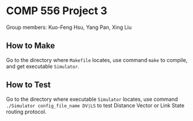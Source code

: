 # COMP 556 Project 3

Group members: Kuo-Feng Hsu, Yang Pan, Xing Liu

## How to Make

Go to the directory where `Makefile` locates, use command `make` to compile, and get executable `Simulator`.

## How to Test

Go to the directory where executable `Simulator` locates, use command `./Simulator config_file_name DV|LS` to test Distance Vector or Link State routing protocol.